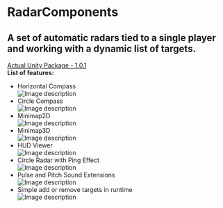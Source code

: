 # RadarComponents

## A set of automatic radars tied to a single player and working with a dynamic list of targets.  
[Actual Unity Package - 1.0.1](https://gitlab.com/ilnprj/RadarComponents/-/tree/release)  
**List of features:**    
- Horizontal Compass  
![Image description](https://gitlab.com/ilnprj/RadarComponents/uploads/0e0087ca06ef08a72c02091cd8b661a2/HorizontalExample.gif)  
- Circle Compass  
![Image description](https://gitlab.com/ilnprj/RadarComponents/uploads/9616d923c4ce197e68d52146a56f0a1b/Circle.gif)  
- Minimap2D  
![Image description](https://gitlab.com/ilnprj/RadarComponents/uploads/7d6ac63466207ad315a3c4c1c19d205f/MiniMap.gif)  
- Minimap3D  
![Image description](https://gitlab.com/ilnprj/RadarComponents/uploads/c6ec46213b2cd0b467bc81709fcae21a/minimap3d.gif)  
- HUD Viewer  
![Image description](https://gitlab.com/ilnprj/RadarComponents/uploads/9be65f87465bbdff884fa593f2220845/Hud.gif)  
- Circle Radar with Ping Effect  
![Image description](https://gitlab.com/ilnprj/RadarComponents/uploads/1fbdbadd6742ca8381d7535623f927e4/Ping.gif)  
- Pulse and Pitch Sound Extensions  
![Image description](https://gitlab.com/ilnprj/RadarComponents/uploads/29861b044138189e6dec1add630dc2c7/PulseRadar.gif)  
- Simple add or remove targets in runtime  
![Image description](https://gitlab.com/ilnprj/RadarComponents/uploads/5b0b545fff9670c4d5af9e28a89a98bb/ExampleWork.gif)  